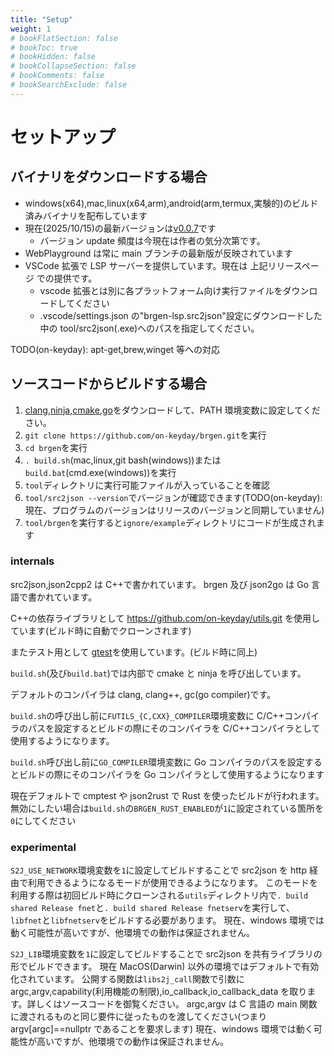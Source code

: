 ```yaml
---
title: "Setup"
weight: 1
# bookFlatSection: false
# bookToc: true
# bookHidden: false
# bookCollapseSection: false
# bookComments: false
# bookSearchExclude: false
---
```


# セットアップ

## バイナリをダウンロードする場合

- windows(x64),mac,linux(x64,arm),android(arm,termux,実験的)のビルド済みバイナリを配布しています
- 現在(2025/10/15)の最新バージョンは[v0.0.7](https://github.com/on-keyday/brgen/releases/tag/v0.0.7)です
  - バージョン update 頻度は今現在は作者の気分次第です。
- WebPlayground は常に main ブランチの最新版が反映されています
- VSCode 拡張で LSP サーバーを提供しています。現在は 上記リリースページ での提供です。
  - vscode 拡張とは別に各プラットフォーム向け実行ファイルをダウンロードしてください
  - .vscode/settings.json の"brgen-lsp.src2json"設定にダウンロードした中の tool/src2json(.exe)へのパスを指定してください。

TODO(on-keyday): apt-get,brew,winget 等への対応

## ソースコードからビルドする場合

1. [clang](https://releases.llvm.org/download.html),[ninja](https://github.com/ninja-build/ninja/releases),[cmake](https://cmake.org/download/),[go](https://go.dev/dl/)をダウンロードして、PATH 環境変数に設定してください。
2. `git clone https://github.com/on-keyday/brgen.git`を実行
3. `cd brgen`を実行
4. `. build.sh`(mac,linux,git bash(windows))または`build.bat`(cmd.exe(windows))を実行
5. `tool`ディレクトリに実行可能ファイルが入っていることを確認
6. `tool/src2json --version`でバージョンが確認できます(TODO(on-keyday):現在、プログラムのバージョンはリリースのバージョンと同期していません)
7. `tool/brgen`を実行すると`ignore/example`ディレクトリにコードが生成されます

### internals

src2json,json2cpp2 は C++で書かれています。
brgen 及び json2go は Go 言語で書かれています。

C++の依存ライブラリとして https://github.com/on-keyday/utils.git を使用しています(ビルド時に自動でクローンされます)

またテスト用として [gtest](https://github.com/google/googletest)を使用しています。(ビルド時に同上)

`build.sh`(及び`build.bat`)では内部で cmake と ninja を呼び出しています。

デフォルトのコンパイラは clang, clang++, gc(go compiler)です。

`build.sh`の呼び出し前に`FUTILS_{C,CXX}_COMPILER`環境変数に C/C++コンパイラのパスを設定するとビルドの際にそのコンパイラを C/C++コンパイラとして使用するようになります。

`build.sh`呼び出し前に`GO_COMPILER`環境変数に Go コンパイラのパスを設定するとビルドの際にそのコンパイラを Go コンパイラとして使用するようになります

現在デフォルトで cmptest や json2rust で Rust を使ったビルドが行われます。
無効にしたい場合は`build.sh`の`BRGEN_RUST_ENABLED`が`1`に設定されている箇所を`0`にしてください

### experimental

`S2J_USE_NETWORK`環境変数を`1`に設定してビルドすることで src2json を http 経由で利用できるようになるモードが使用できるようになります。
このモードを利用する際は初回ビルド時にクローンされる`utils`ディレクトリ内で`. build shared Release fnet`と`. build shared Release fnetserv`を実行して、`libfnet`と`libfnetserv`をビルドする必要があります。
現在、windows 環境では動く可能性が高いですが、他環境での動作は保証されません。

`S2J_LIB`環境変数を`1`に設定してビルドすることで src2json を共有ライブラリの形でビルドできます。
現在 MacOS(Darwin) 以外の環境ではデフォルトで有効化されています。
公開する関数は`libs2j_call`関数で引数に argc,argv,capability(利用機能の制限),io_callback,io_callback_data を取ります。詳しくはソースコードを御覧ください。
argc,argv は C 言語の main 関数に渡されるものと同じ要件に従ったものを渡してください(つまり argv[argc]==nullptr であることを要求します)
現在、windows 環境では動く可能性が高いですが、他環境での動作は保証されません。

